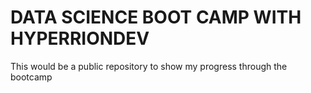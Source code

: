 # DATA SCIENCE BOOT CAMP WITH HYPERRIONDEV

This would be a public repository to show my progress through the bootcamp 
